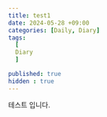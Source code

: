 ```yaml
---
title: test1
date: 2024-05-28 +09:00
categories: [Daily, Diary]
tags:
  [
  Diary 
  ]

published: true
hidden : true
---
```


테스트 입니다.